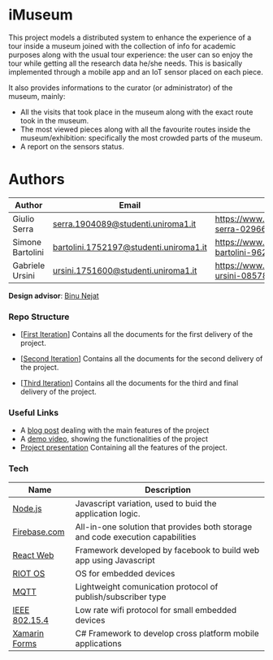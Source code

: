 # iMuseum

This project models a distributed system to enhance the experience of a tour inside a museum joined with the collection of info for academic purposes along with the usual tour experience: the user can so enjoy the tour while getting all the research data he/she needs. This is basically implemented through a mobile app and an IoT sensor placed on each piece.

It also provides informations to the curator (or administrator) of the museum, mainly:

- All the visits that took place in the museum along with the exact route took in the museum.
- The most viewed pieces along with all the favourite routes inside the museum/exhibition: specifically the most crowded parts of the museum.
- A report on the sensors status.

# Authors
| Author | Email | Linkedin |
| ------ | ------ |------|
| Giulio Serra| serra.1904089@studenti.uniroma1.it|https://www.linkedin.com/in/giulio-serra-02966b151/ |
| Simone Bartolini| bartolini.1752197@studenti.uniroma1.it|https://www.linkedin.com/in/simone-bartolini-9628561a3 |
| Gabriele Ursini| ursini.1751600@studenti.uniroma1.it|https://www.linkedin.com/in/gabriele-ursini-08578a1a3/ |

**Design advisor**: [Binu Nejat](https://www.linkedin.com/in/binu-nejat-687445108/)


### Repo Structure

* [[First Iteration](https://github.com/Giulio64/IOT2020BigProject/tree/master/First%20Iteration)] Contains all the documents for the first delivery of the project.

* [[Second Iteration](https://github.com/Giulio64/IOT2020BigProject/tree/master/Second%20Iteration)] Contains all the documents for the second delivery of the project.

* [[Third Iteration](https://github.com/Giulio64/IOT2020BigProject/tree/master/Third%20Iteration)] Contains all the documents for the third and final delivery of the project.


### Useful Links

- A [blog post]() dealing with the main features of the project
- A [demo video](), showing the functionalities of the project
- [Project presentation](https://github.com/Giulio64/IOT2020BigProject/blob/master/Third%20Iteration/IOT_FINAL_PRESENTATION.pdf) Containing all the features of the project.


### Tech

| Name | Description |
| ------ | ------ |
| [Node.js](https://en.wikipedia.org/wiki/Node.js) | Javascript variation, used to buid the application logic.|
| [Firebase.com](https://firebase.google.com) |All-in-one solution that provides both storage and code execution capabilities|
| [React Web](https://it.reactjs.org) | Framework developed by facebook to build web app using Javascript |
| [RIOT OS](https://riot-os.org) | OS for embedded devices|
| [MQTT](https://mqtt.org) |Lightweight comunication protocol of publish/subscriber type|
| [IEEE 802.15.4](https://it.wikipedia.org/wiki/IEEE_802.15.4) |Low rate wifi protocol for small embedded devices |
| [Xamarin Forms](https://docs.microsoft.com/it-it/xamarin/xamarin-forms/) |C# Framework to develop cross platform mobile applications|
